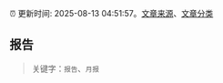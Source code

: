 :alarm_clock: 更新时间: 2025-08-13 04:51:57。[文章来源](/README.md)、[文章分类](/TAGS.md)

## 报告


> 关键字：`报告`、`月报`



